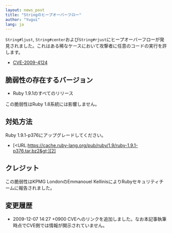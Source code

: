 ```yaml
---
layout: news_post
title: "Stringのヒープオーバーフロー"
author: "Yugui"
lang: ja
---
```


`String#ljust`,
`String#center`および`String#rjust`にヒープオーバーフローが発見されました。これはある稀なケースにおいて攻撃者に任意のコードの実行を許します。

* [CVE-2009-4124][1]

## 脆弱性の存在するバージョン

* Ruby 1.9.1のすべてのリリース

この脆弱性はRuby 1.8系統には影響しません。

## 対処方法

Ruby 1.9.1-p376にアップグレードしてください。

* [&lt;URL:https://cache.ruby-lang.org/pub/ruby/1.9/ruby-1.9.1-p376.tar.bz2&gt;][2]

## クレジット

この脆弱性はKPMG LondonのEmmanouel KellinisによりRubyセキュリティチームに報告されました。

## 変更履歴

* 2009-12-07 14:27 +0900 CVEへのリンクを追加しました。なお本記事執筆時点でCVE側では情報が開示されていません。



[1]: http://cve.mitre.org/cgi-bin/cvename.cgi?name=CVE-2009-4124
[2]: https://cache.ruby-lang.org/pub/ruby/1.9/ruby-1.9.1-p376.tar.bz2

